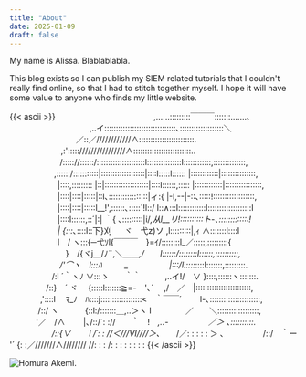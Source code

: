 ```yaml
---
title: "About"
date: 2025-01-09
draft: false
---
```


My name is Alissa. Blablablabla.

This blog exists so I can publish my SIEM related tutorials that I couldn't really find online, so that I had to stitch together myself. I hope it will have some value to anyone who finds my little website.

{{< ascii >}}
　　　　　　　　　　　　,......:::::::::￣￣￣:::::::.......､
　　　　　　　　　　,..イ:::::::::::::::::::::::::::::::､:::::::::::::::::::＼
　　　　　　　　 ／::／////////////∧::::::::::::::::::::::::.
　 　 　 　 　 ,:':::::////////////////∧:::::::::::::::::::::::::..
　　　　　　 /::::://::::::/:::::::::::::::::::::l:::::::::::::::l::::::::::::,::::::::::::::,
　　　 　 　,::::::/:::::::::::|:::::::::::::::::::|::::l:::::l:::::: |::::::::::::|:::::::::::::::,
　　　　　　|::::,::::::::: |::|:::::::::::::::::::|::::l::::::,::::: |::::::::::::|::::::::::::::::,
　　　　　　|::::|::::|:::::|::l､:::::::::::::::::|ィ:{ |-l,--|-::､:::::!::::::::::::::::::,
　　　　　　|::::|::::|:::::l__!',::::::､:::::´!l::/ l::∧:::l::::::::::::l:::::::::::::::::::l
　　　　　　|::::l::::::,::´|:| ｀{ ､:::::::::|i/_,从l__リ!::::::::::ト-､:::::::::::::!
　　　　　　| {:::_､::::l::下}刈 　 ヾ　弋z)ソ ,l:::::::::|,ｨ ∧:::::::l::::l
　　　　　　l　/ ヽ:::{─弋ｿl{￣￣￣　}=ｲ/::::::::l_／:::::,:::::::::{
　　　　　　　}　/{ヾj＿/ﾉ¨,＼＿＿_,/　　l::::::/::::::::l::::::,::::::::::,
　　　　　　 /'⌒ヽ　l:::ﾊ 　 　 _　 　 　 　 |:::/l:::::_::::l:::::::,:::::::::.
　　　　　 /:l ´｀ヽﾉ ∨:::ゝ　　｀｀　　　,..イ!/　∨ }::::,::::::ヽ:::::::.
　　　 　 /::}　´ ヾ　 {:::::l:::::::≧=-　'､´ 　,/　／　|::::::::::::::::::::::::,
　 　 　 ,'::::l　 ﾏ_ﾉ　ﾊ::::j::::::::::::::::::<　｀￣￣´　　 l-､::::::::::::::::::::::,
　　 　 /::/ ヽ　　　 {::l:/:::::::＿,..＞ヽ l　　　　 ／　　＼::::::::::::::::::,
　　　 '／　/∧　　 |､/::/´: ://　　｀　!　_,..-　　　　　／＞ ､::::::::::.
　　　　　 /::{∨　　 l /´: : //＜///VI////＞､_　　/／: : : : : ＞ ､
　　　 　 /::/　｀ー '´ {: :／///////∧//////// //: : : /: : : : : : : :
{{< /ascii >}}

![Homura Akemi.](http://lh6.ggpht.com/-sEZvFEK-Deg/UG2Y8PGsoYI/AAAAAAACHBI/i1o56jy0IEQ/w700/madoka_magica_617.png)
